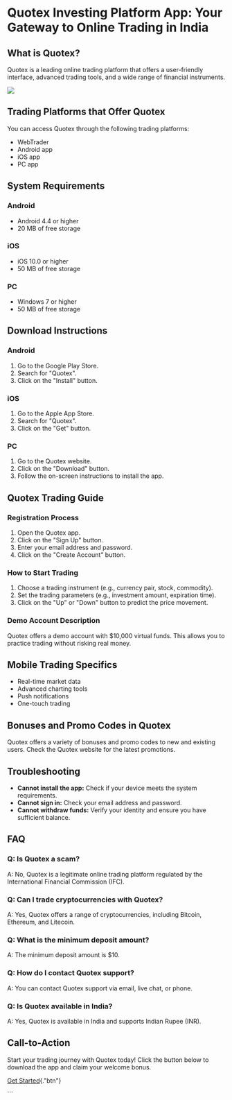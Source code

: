 # Quotex Investing Platform App: Your Gateway to Online Trading in India

## What is Quotex?

Quotex is a leading online trading platform that offers a user-friendly
interface, advanced trading tools, and a wide range of financial
instruments.

[![](https://static.quotex.io/files/10_en/300_250.jpg)](https://traff.sbs/brokerqxlid)

## Trading Platforms that Offer Quotex

You can access Quotex through the following trading platforms:

-   WebTrader
-   Android app
-   iOS app
-   PC app

## System Requirements

### Android

-   Android 4.4 or higher
-   20 MB of free storage

### iOS

-   iOS 10.0 or higher
-   50 MB of free storage

### PC

-   Windows 7 or higher
-   50 MB of free storage

## Download Instructions

### Android

1.  Go to the Google Play Store.
2.  Search for "Quotex".
3.  Click on the "Install" button.

### iOS

1.  Go to the Apple App Store.
2.  Search for "Quotex".
3.  Click on the "Get" button.

### PC

1.  Go to the Quotex website.
2.  Click on the "Download" button.
3.  Follow the on-screen instructions to install the app.

## Quotex Trading Guide

### Registration Process

1.  Open the Quotex app.
2.  Click on the "Sign Up" button.
3.  Enter your email address and password.
4.  Click on the "Create Account" button.

### How to Start Trading

1.  Choose a trading instrument (e.g., currency pair, stock, commodity).
2.  Set the trading parameters (e.g., investment amount, expiration
    time).
3.  Click on the "Up" or "Down" button to predict the price
    movement.

### Demo Account Description

Quotex offers a demo account with \$10,000 virtual funds. This allows
you to practice trading without risking real money.

## Mobile Trading Specifics

-   Real-time market data
-   Advanced charting tools
-   Push notifications
-   One-touch trading

## Bonuses and Promo Codes in Quotex

Quotex offers a variety of bonuses and promo codes to new and existing
users. Check the Quotex website for the latest promotions.

## Troubleshooting

-   **Cannot install the app:** Check if your device meets the system
    requirements.
-   **Cannot sign in:** Check your email address and password.
-   **Cannot withdraw funds:** Verify your identity and ensure you have
    sufficient balance.

## FAQ

### Q: Is Quotex a scam?

A: No, Quotex is a legitimate online trading platform regulated by the
International Financial Commission (IFC).

### Q: Can I trade cryptocurrencies with Quotex?

A: Yes, Quotex offers a range of cryptocurrencies, including Bitcoin,
Ethereum, and Litecoin.

### Q: What is the minimum deposit amount?

A: The minimum deposit amount is \$10.

### Q: How do I contact Quotex support?

A: You can contact Quotex support via email, live chat, or phone.

### Q: Is Quotex available in India?

A: Yes, Quotex is available in India and supports Indian Rupee (INR).

## Call-to-Action

Start your trading journey with Quotex today! Click the button below to
download the app and claim your welcome bonus.

[Get Started](\%22https://traff.sbs/quotexonelink\%22){."btn"}

\`\`\`

